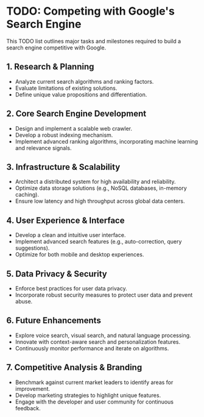 
# TODO: Competing with Google's Search Engine

This TODO list outlines major tasks and milestones required to build a search engine competitive with Google.

## 1. Research & Planning
- Analyze current search algorithms and ranking factors.
- Evaluate limitations of existing solutions.
- Define unique value propositions and differentiation.

## 2. Core Search Engine Development
- Design and implement a scalable web crawler.
- Develop a robust indexing mechanism.
- Implement advanced ranking algorithms, incorporating machine learning and relevance signals.

## 3. Infrastructure & Scalability
- Architect a distributed system for high availability and reliability.
- Optimize data storage solutions (e.g., NoSQL databases, in-memory caching).
- Ensure low latency and high throughput across global data centers.

## 4. User Experience & Interface
- Develop a clean and intuitive user interface.
- Implement advanced search features (e.g., auto-correction, query suggestions).
- Optimize for both mobile and desktop experiences.

## 5. Data Privacy & Security
- Enforce best practices for user data privacy.
- Incorporate robust security measures to protect user data and prevent abuse.

## 6. Future Enhancements
- Explore voice search, visual search, and natural language processing.
- Innovate with context-aware search and personalization features.
- Continuously monitor performance and iterate on algorithms.

## 7. Competitive Analysis & Branding
- Benchmark against current market leaders to identify areas for improvement.
- Develop marketing strategies to highlight unique features.
- Engage with the developer and user community for continuous feedback.
